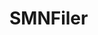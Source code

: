 <!--
 * @Author: Letmeouted
 * @Email: 1002726239@qq.com
 * @FilePath: \SMNFiler\SMNFiler\README.md
-->
# SMNFiler